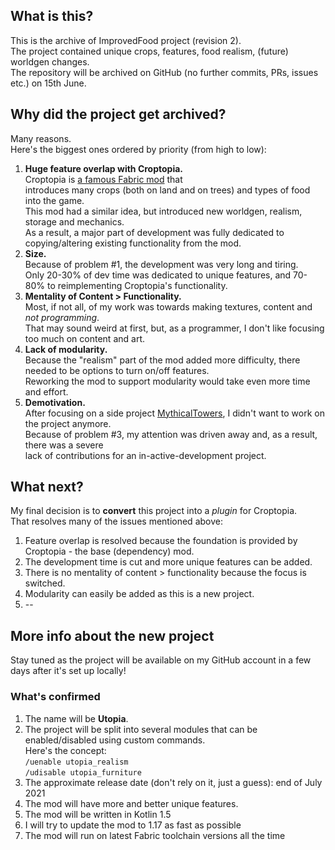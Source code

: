 ## What is this?

This is the archive of ImprovedFood project (revision 2).  
The project contained unique crops, features, food realism, (future) worldgen changes.  
The repository will be archived on GitHub (no further commits, PRs, issues etc.) on 15th June.

## Why did the project get archived?

Many reasons.  
Here's the biggest ones ordered by priority (from high to low):

1. **Huge feature overlap with Croptopia.**  
   Croptopia is [a famous Fabric mod](https://github.com/ExcessiveAmountsOfZombies/Croptopia) that  
   introduces many crops (both on land and on trees) and types of food into the game.  
   This mod had a similar idea, but introduced new worldgen, realism, storage and mechanics.  
   As a result, a major part of development was fully dedicated to copying/altering existing functionality from the mod.
2. **Size.**  
   Because of problem #1, the development was very long and tiring.  
   Only 20-30% of dev time was dedicated to unique features, and 70-80% to reimplementing Croptopia's functionality.
3. **Mentality of Content > Functionality.**  
   Most, if not all, of my work was towards making textures, content and _not programming_.  
   That may sound weird at first, but, as a programmer, I don't like focusing too much on content and art.
4. **Lack of modularity.**  
   Because the "realism" part of the mod added more difficulty, there needed to be options to turn on/off features.  
   Reworking the mod to support modularity would take even more time and effort.
5. **Demotivation.**  
   After focusing on a side project [MythicalTowers](https://github.com/RedGrapefruit09/MythicalTowers), I didn't want to work on the project anymore.  
   Because of problem #3, my attention was driven away and, as a result, there was a severe  
   lack of contributions for an in-active-development project.

## What next?

My final decision is to **convert** this project into a _plugin_ for Croptopia.  
That resolves many of the issues mentioned above:

1. Feature overlap is resolved because the foundation is provided by Croptopia - the base (dependency) mod.
2. The development time is cut and more unique features can be added.
3. There is no mentality of content > functionality because the focus is switched.
4. Modularity can easily be added as this is a new project.
5. -- 

## More info about the new project

Stay tuned as the project will be available on my GitHub account in a few days after it's set up locally!  

### What's confirmed

1. The name will be **Utopia**.  
2. The project will be split into several modules that can be enabled/disabled using custom commands.  
Here's the concept:  
```/uenable utopia_realism```  
```/udisable utopia_furniture```
3. The approximate release date (don't rely on it, just a guess): end of July 2021
4. The mod will have more and better unique features.
5. The mod will be written in Kotlin 1.5
6. I will try to update the mod to 1.17 as fast as possible
7. The mod will run on latest Fabric toolchain versions all the time
